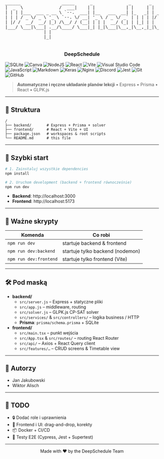 <p align="center">
  <pre>
______                _____      _              _       _      
|  _  \              /  ___|    | |            | |     | |     
| | | |___  ___ _ __ \ `--.  ___| |__   ___  __| |_   _| | ___ 
| | | / _ \/ _ \ '_ \ `--. \/ __| '_ \ / _ \/ _` | | | | |/ _ \
| |/ /  __/  __/ |_) /\__/ / (__| | | |  __/ (_| | |_| | |  __/
|___/ \___|\___| .__/\____/ \___|_| |_|\___|\__,_|\__,_|_|\___|
               | |                                             
               |_|                                             
  </pre>
  <h3 align="center">DeepSchedule</h3>

![SQLite](https://img.shields.io/badge/sqlite-%2307405e.svg?style=for-the-badge&logo=sqlite&logoColor=white)
    ![Canva](https://img.shields.io/badge/Canva-%2300C4CC.svg?style=for-the-badge&logo=Canva&logoColor=white)
    ![NodeJS](https://img.shields.io/badge/node.js-6DA55F?style=for-the-badge&logo=node.js&logoColor=white)
    ![React](https://img.shields.io/badge/react-%2320232a.svg?style=for-the-badge&logo=react&logoColor=%2361DAFB)
    ![Vite](https://img.shields.io/badge/vite-%23646CFF.svg?style=for-the-badge&logo=vite&logoColor=white)
    ![Visual Studio Code](https://img.shields.io/badge/Visual%20Studio%20Code-0078d7.svg?style=for-the-badge&logo=visual-studio-code&logoColor=white)
    ![JavaScript](https://img.shields.io/badge/javascript-%23323330.svg?style=for-the-badge&logo=javascript&logoColor=%23F7DF1E)
    ![Markdown](https://img.shields.io/badge/markdown-%23000000.svg?style=for-the-badge&logo=markdown&logoColor=white)
    ![Keras](https://img.shields.io/badge/Keras-%23D00000.svg?style=for-the-badge&logo=Keras&logoColor=white)
    ![Nginx](https://img.shields.io/badge/nginx-%23009639.svg?style=for-the-badge&logo=nginx&logoColor=white)
    ![Discord](https://img.shields.io/badge/Discord-%235865F2.svg?style=for-the-badge&logo=discord&logoColor=white)
    ![Jest](https://img.shields.io/badge/-jest-%23C21325?style=for-the-badge&logo=jest&logoColor=white)
    ![Git](https://img.shields.io/badge/git-%23F05033.svg?style=for-the-badge&logo=git&logoColor=white)
    ![GitHub](https://img.shields.io/badge/github-%23121011.svg?style=for-the-badge&logo=github&logoColor=white)
    
> **Automatyczne i ręczne układanie planów lekcji** • Express • Prisma • React • GLPK.js

---

## 📁 Struktura

```
/
├── backend/       # Express + Prisma + solver
├── frontend/      # React + Vite + UI
├── package.json   # workspaces & root scripts
└── README.md      # this file
```

---

## 🚀 Szybki start

```bash
# 1. Zainstaluj wszystkie dependencies
npm install

# 2. Uruchom development (backend + frontend równocześnie)
npm run dev
```

- **Backend**: http://localhost:3000  
- **Frontend**: http://localhost:5173  

---

## 🔗 Ważne skrypty

| Komenda             | Co robi                               |
|---------------------|---------------------------------------|
| `npm run dev`       | startuje backend & frontend           |
| `npm run dev:backend`  | startuje tylko backend (nodemon)  |
| `npm run dev:frontend` | startuje tylko frontend (Vite)   |

---

## 🛠️ Pod maską

- **backend/**  
  - `src/server.js` – Express + statyczne pliki  
  - `src/app.js` – middleware, routing  
  - `src/solver.js` – GLPK.js CP-SAT solver  
  - `src/services/` & `src/controllers/` – logika business / HTTP  
  - **Prisma**: `prisma/schema.prisma` + SQLite  
- **frontend/**  
  - `src/main.tsx` – punkt wejścia  
  - `src/App.tsx` & `src/routes/` – routing React Router  
  - `src/api/` – Axios + React Query client  
  - `src/features/…` – CRUD screens & Timetable view  

---

## 🤝 Autorzy

- Jan Jakubowski  
- Wiktor Alisch  

---

## 📖 TODO

- 🔒 Dodać role i uprawnienia  
- 🎨 Frontend i UI: drag-and-drop, korekty  
- 📦 Docker + CI/CD  
- 🧪 Testy E2E (Cypress, Jest + Supertest)  

---

<p align="center">
  Made with ❤️ by the DeepSchedule Team
</p>
